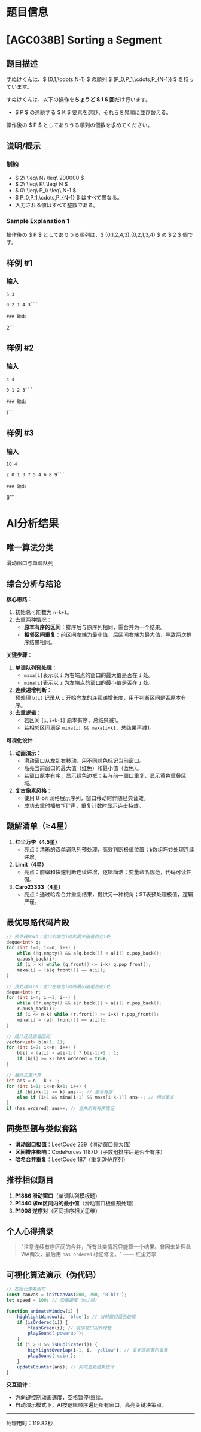 # 题目信息

# [AGC038B] Sorting a Segment

## 题目描述

[problemUrl]: https://atcoder.jp/contests/agc038/tasks/agc038_b

すぬけくんは、$ (0,1,\cdots,N-1) $ の順列 $ (P_0,P_1,\cdots,P_{N-1}) $ を持っています。

すぬけくんは、以下の操作を**ちょうど $ 1 $ 回**だけ行います。

- $ P $ の連続する $ K $ 要素を選び、それらを昇順に並び替える。

操作後の $ P $ としてありうる順列の個数を求めてください。

## 说明/提示

### 制約

- $ 2\ \leq\ N\ \leq\ 200000 $
- $ 2\ \leq\ K\ \leq\ N $
- $ 0\ \leq\ P_i\ \leq\ N-1 $
- $ P_0,P_1,\cdots,P_{N-1} $ はすべて異なる。
- 入力される値はすべて整数である。

### Sample Explanation 1

操作後の $ P $ としてありうる順列は、$ (0,1,2,4,3),(0,2,1,3,4) $ の $ 2 $ 個です。

## 样例 #1

### 输入

```
5 3

0 2 1 4 3```

### 输出

```
2```

## 样例 #2

### 输入

```
4 4

0 1 2 3```

### 输出

```
1```

## 样例 #3

### 输入

```
10 4

2 0 1 3 7 5 4 6 8 9```

### 输出

```
6```

# AI分析结果



## 唯一算法分类
滑动窗口与单调队列

## 综合分析与结论
**核心思路**：  
1. 初始总可能数为 `n-k+1`。
2. 去重两种情况：
   - **原本有序的区间**：排序后与原序列相同，需合并为一个结果。
   - **相邻区间重复**：前区间左端为最小值，后区间右端为最大值，导致两次排序结果相同。

**关键步骤**：
1. **单调队列预处理**：  
   - `maxa[i]`表示以 `i` 为右端点的窗口的最大值是否在 `i` 处。
   - `mina[i]`表示以 `i` 为左端点的窗口的最小值是否在 `i` 处。
2. **连续递增判断**：  
   预处理 `b[i]` 记录从 `i` 开始向左的连续递增长度，用于判断区间是否原本有序。
3. **去重逻辑**：  
   - 若区间 `[i,i+k-1]` 原本有序，总结果减1。
   - 若相邻区间满足 `mina[i] && maxa[i+k]`，总结果再减1。

**可视化设计**：  
1. **动画演示**：  
   - 滑动窗口从左到右移动，用不同颜色标记当前窗口。
   - 高亮当前窗口的最大值（红色）和最小值（蓝色）。
   - 若窗口原本有序，显示绿色边框；若与前一窗口重复，显示黄色重叠区域。
2. **复古像素风格**：  
   - 使用 8-bit 网格展示序列，窗口移动时伴随经典音效。
   - 成功去重时播放“叮”声，重复计数时显示连击特效。

## 题解清单（≥4星）
1. **红尘万李（4.5星）**  
   - 亮点：清晰的双单调队列预处理，高效判断极值位置；`b`数组巧妙处理连续递增。
2. **Limit（4星）**  
   - 亮点：前缀和快速判断连续递增，逻辑简洁；变量命名规范，代码可读性强。
3. **Caro23333（4星）**  
   - 亮点：通过哈希合并重复结果，提供另一种视角；ST表预处理极值，逻辑严谨。

## 最优思路代码片段
```cpp
// 预处理maxa：窗口右端为i时的最大值是否在i处
deque<int> q;
for (int i=1; i<=n; i++) {
    while (!q.empty() && a[q.back()] < a[i]) q.pop_back();
    q.push_back(i);
    if (i > k) while (q.front() <= i-k) q.pop_front();
    maxa[i] = (a[q.front()] == a[i]);
}

// 预处理mina：窗口左端为i时的最小值是否在i处 
deque<int> r;
for (int i=n; i>=1; i--) {
    while (!r.empty() && a[r.back()] > a[i]) r.pop_back();
    r.push_back(i);
    if (i <= n-k) while (r.front() >= i+k) r.pop_front();
    mina[i] = (a[r.front()] == a[i]);
}

// 统计连续递增区间
vector<int> b(n+1, 1);
for (int i=2; i<=n; i++) {
    b[i] = (a[i] > a[i-1]) ? b[i-1]+1 : 1;
    if (b[i] >= k) has_ordered = true;
}

// 最终去重计算
int ans = n - k + 1;
for (int i=1; i<=n-k+1; i++) {
    if (b[i+k-1] >= k) ans--; // 原本有序
    else if (i>1 && mina[i-1] && maxa[i+k-1]) ans--; // 相邻重复
}
if (has_ordered) ans++; // 合并所有有序情况
```

## 同类型题与类似套路
- **滑动窗口极值**：LeetCode 239（滑动窗口最大值）
- **区间排序影响**：CodeForces 1187D（子数组排序后是否全有序）
- **哈希合并重复**：LeetCode 187（重复DNA序列）

## 推荐相似题目
1. **P1886 滑动窗口**（单调队列模板题）
2. **P1440 求m区间内的最小值**（滑动窗口极值预处理）
3. **P1908 逆序对**（区间排序相关思维）

## 个人心得摘录
> "注意连续有序区间的合并，所有此类情况只能算一个结果。曾因未处理此WA两次，最后用 `has_ordered` 标记修复。" —— 红尘万李

## 可视化算法演示（伪代码）
```javascript
// 初始化像素画布
const canvas = initCanvas(800, 200, '8-bit');
let speed = 100; // 动画速度（ms/帧）

function animateWindow(i) {
    highlightWindow(i, 'blue'); // 当前窗口蓝色边框
    if (isOrdered(i)) {
        flashGreen(i); // 有序窗口闪烁绿色
        playSound('powerup'); 
    }
    if (i > 0 && isDuplicate(i)) {
        highlightOverlap(i-1, i, 'yellow'); // 重复区间黄色重叠
        playSound('coin');
    }
    updateCounter(ans); // 实时更新结果统计
}
```

**交互设计**：  
- 方向键控制动画速度，空格暂停/继续。
- 自动演示模式下，AI按逻辑顺序遍历所有窗口，高亮关键决策点。

---
处理用时：119.82秒